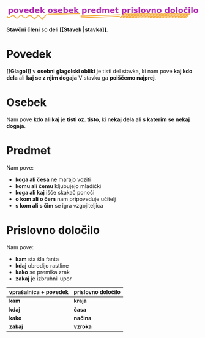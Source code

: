 ![](Assets/stavčni_cleni_purple.png)

**Stavčni členi** so **deli [[Stavek |stavka]]**.

# Povedek
**[[Glagol]]** v **osebni glagolski obliki** je tisti del stavka, ki nam pove **kaj kdo dela** ali **kaj se z njim dogaja**
V stavku ga **poiščemo najprej**.

# Osebek
Nam pove **kdo ali kaj** je **tisti oz. tisto**, ki **nekaj dela** ali **s katerim se nekaj dogaja**.

# Predmet
Nam pove:
- **koga ali česa** ne marajo voziti
- **komu ali čemu** kljubujejo mladički
- **koga ali kaj** išče skakač ponoči
- **o kom ali o čem** nam pripoveduje učitelj
- **s kom ali s čim** se igra vzgojiteljica

# Prislovno določilo
Nam pove:
- **kam** sta šla fanta
- **kdaj** obrodijo rastline
- **kako** se premika zrak
- **zakaj** je izbruhnil upor

| vprašalnica + povedek | prislovno določilo |
| --------------------- | ------------------ |
| **kam**               | **kraja**          |
| **kdaj**              | **časa**           |
| **kako**              | **načina**         |
| **zakaj**             | **vzroka**         |
